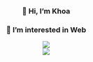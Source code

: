 

<div align=center>
    <h3>👋 Hi, I’m Khoa</h3>
    <h3>👀 I’m interested in Web</h3>
</div>

<div align=center>
  <img src="http://github-readme-streak-stats.herokuapp.com?user=khoahc&hide_border=true" />
</div>
<div align=center>
  <img src="https://github-readme-stats.vercel.app/api?username=khoahc&hide=contribs,prs" />
</div>
